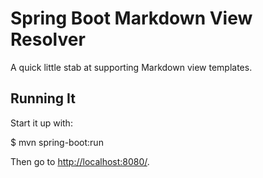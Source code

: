 # Spring Boot Markdown View Resolver

A quick little stab at supporting Markdown view templates.

## Running It

Start it up with:

   $ mvn spring-boot:run
   
Then go to <http://localhost:8080/>.